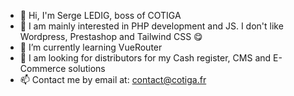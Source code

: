 - 👋 Hi, I'm Serge LEDIG, boss of COTIGA
- 👀 I am mainly interested in PHP development and JS. I don't like Wordpress, Prestashop and Tailwind CSS 😋
- 🌱 I’m currently learning VueRouter
- 💞️ I am looking for distributors for my Cash register, CMS and E-Commerce solutions
- 📫 Contact me by email at: contact@cotiga.fr
